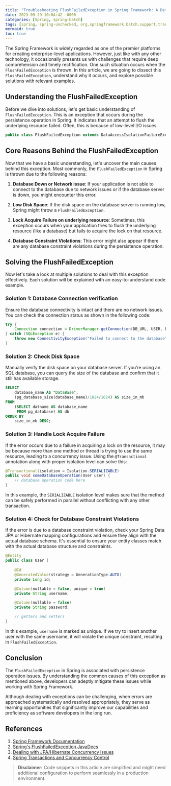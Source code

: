```yaml
---
title: "Troubleshooting FlushFailedException in Spring Framework: A Detailed Analysis"
date: 2023-09-29 10:04:42 -0000
categories: [Spring, spring-batch]
tags: [spring, spring-unchecked, org.springframework.batch.support.transaction]
mermaid: true
toc: true
---
```



The Spring Framework is widely regarded as one of the premier platforms for creating enterprise-level applications. However, just like with any other technology, it occasionally presents us with challenges that require deep comprehension and timely rectification. One such situation occurs when the `FlushFailedException` is thrown. In this article, we are going to dissect this `FlushFailedException`, understand why it occurs, and explore possible solutions with relevant examples.

## Understanding the FlushFailedException

Before we dive into solutions, let's get basic understanding of `FlushFailedException`. This is an exception that occurs during the persistence operation in Spring. It indicates that an attempt to flush the underlying resource failed. Often, this is because of low-level I/O issues. 

```java
public class FlushFailedException extends DataAccessIsolationFailureException
```

## Core Reasons Behind the FlushFailedException

Now that we have a basic understanding, let's uncover the main causes behind this exception. Most commonly, the `FlushFailedException` in Spring is thrown due to the following reasons:

1. **Database Down or Network issue**: If your application is not able to connect to the database due to network issues or if the database server is down, you might encounter this error.

2. **Low Disk Space**: If the disk space on the database server is running low, Spring might throw a `FlushFailedException`.

3. **Lock Acquire Failure on underlying resource**: Sometimes, this exception occurs when your application tries to flush the underlying resource (like a database) but fails to acquire the lock on that resource.

4. **Database Constraint Violations**: This error might also appear if there are any database constraint violations during the persistence operation.

## Solving the FlushFailedException

Now let's take a look at multiple solutions to deal with this exception effectively. Each solution will be explained with an easy-to-understand code example.

### Solution 1: Database Connection verification

Ensure the database connectivity is intact and there are no network issues. You can check the connection status as shown in the following code:

```java
try {
    Connection connection = DriverManager.getConnection(DB_URL, USER, PASS);
} catch (SQLException e) {
    throw new ConnectivityException("Failed to connect to the database", e);
}
```

### Solution 2: Check Disk Space

Manually verify the disk space on your database server. If you’re using an SQL database, you can query the size of the database and confirm that it still has available storage.

```SQL
SELECT 
    database_name AS "DataBase", 
    (pg_database_size(database_name)/1024/1024) AS size_in_mb 
FROM 
    (SELECT datname AS database_name 
     FROM pg_database) AS db 
ORDER BY 
    size_in_mb DESC;
```

### Solution 3: Handle Lock Acquire Failure

If the error occurs due to a failure in acquiring a lock on the resource, it may be because more than one method or thread is trying to use the same resource, leading to a concurrency issue. Using the `@Transactional` annotation along with proper isolation level can solve this:

```java
@Transactional(isolation = Isolation.SERIALIZABLE)
public void someDatabaseOperation(User user) {
    // database operation code here
}
```
In this example, the `SERIALIZABLE` isolation level makes sure that the method can be safely performed in parallel without conflicting with any other transaction.

### Solution 4: Check for Database Constraint Violations

If the error is due to a database constraint violation, check your Spring Data JPA or Hibernate mapping configurations and ensure they align with the actual database schema. It's essential to ensure your entity classes match with the actual database structure and constraints.

```java
@Entity
public class User {
    
    @Id
    @GeneratedValue(strategy = GenerationType.AUTO)
    private Long id;

    @Column(nullable = false, unique = true)
    private String username;

    @Column(nullable = false)
    private String password;

    // getters and setters
}
```

In this example, `username` is marked as unique. If we try to insert another user with the same username, it will violate the unique constraint, resulting in `FlushFailedException`.

## Conclusion

The `FlushFailedException` in Spring is associated with persistence operation issues. By understanding the common causes of this exception as mentioned above, developers can adeptly mitigate these issues while working with Spring Framework.

Although dealing with exceptions can be challenging, when errors are approached systematically and resolved appropriately, they serve as learning opportunities that significantly improve our capabilities and proficiency as software developers in the long run.

## References

1. [Spring Framework Documentation](https://docs.spring.io/spring-framework/docs/current/reference/html/)
2. [Spring's FlushFailedException JavaDocs](https://docs.spring.io/spring-framework/docs/current/javadoc-api/org/springframework/dao/FlushFailedException.html)
3. [Dealing with JPA/Hibernate Concurrency issues](https://www.baeldung.com/jpa-hibernate-concurrency)
4. [Spring Transactions and Concurrency Control](https://docs.spring.io/spring-framework/docs/current/reference/html/transaction.html)

> **Disclaimer:** Code snippets in this article are simplified and might need additional configuration to perform seamlessly in a production environment.
